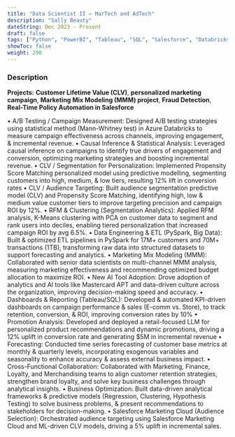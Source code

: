 ```yaml
---
title: "Data Scientist II – MarTech and AdTech"
description: "Sally Beauty"
dateString: Dec 2023 - Present
draft: false
tags: ["Python", "PowerBI", "Tableau", "SQL", "Salesforce", "Databricks", "Adtech", "Marketing", "Pyspark",s "Jira"]
showToc: false
weight: 290
--- 
```


### Description

**Projects:** **Customer Lifetime Value (CLV)**, **personalized marketing campaign**, **Marketing Mix Modeling (MMM) project**, **Fraud Detection**, **Real-Time Policy Automation in Salesforce**


•	A/B Testing / Campaign Measurement: Designed A/B testing strategies using statistical method (Mann-Whitney test) in Azure Databricks to measure campaign effectiveness across channels, improving engagement, & incremental revenue.
•	Causal Inference & Statistical Analysis: Leveraged causal inference on campaigns to identify true drivers of engagement and conversion, optimizing marketing strategies and boosting incremental revenue.
•	CLV / Segmentation for Personalization: Implemented Propensity Score Matching personalized model using predictive modelling, segmenting customers into high, medium, & low tiers, resulting 12% lift in conversion rates
•	CLV / Audience Targeting: Built audience segmentation predictive model (CLV) and Propensity Score Matching, identifying high, low & medium value customer tiers to improve targeting precision and campaign ROI by 12%.
•	RFM & Clustering (Segmentation Analytics): Applied RFM analysis, K-Means clustering with PCA on customer data to segment and rank users into deciles, enabling tiered personalization that increased campaign ROI by avg 6.5%.
•	Data Engineering & ETL (PySpark, Big Data): Built & optimized ETL pipelines in PySpark for 17M+ customers and 70M+ transactions (1TB), transforming raw data into structured datasets to support forecasting and analytics.
•	Marketing Mix Modeling (MMM): Collaborated with senior data scientists on multi-channel MMM analysis, measuring marketing effectiveness and recommending optimized budget allocation to maximize ROI.
•	New AI Tool Adoption: Drove adoption of analytics and AI tools like Mastercard APT and data-driven culture across the organization, improving decision-making speed and accuracy.
•	Dashboards & Reporting (Tableau/SQL): Developed & automated KPI-driven dashboards on campaign performance & sales (E-comm vs. Store), to track retention, conversion, & ROI, improving conversion rates by 10%
•	Promotion Analysis: Developed and deployed a retail-focused LLM for personalized product recommendations and dynamic promotions, driving a 12% uplift in conversion rate and generating $5M in incremental revenue
•	Forecasting: Conducted time series forecasting of customer base metrics at monthly & quarterly levels, incorporating exogenous variables and seasonality to enhance accuracy & assess external business impact.
•	Cross-Functional Collaboration: Collaborated with Marketing, Finance, Loyalty, and Merchandising teams to align customer retention strategies, strengthen brand loyalty, and solve key business challenges through analytical insights.
•	Business Optimization: Built data-driven analytical frameworks & predictive models (Regression, Clustering, Hypothesis Testing) to solve business problems, & present recommendations to stakeholders for decision-making.
•	Salesforce Marketing Cloud (Audience Selection): Orchestrated audience targeting using Salesforce Marketing Cloud and ML-driven CLV models, driving a 5% uplift in incremental sales.




